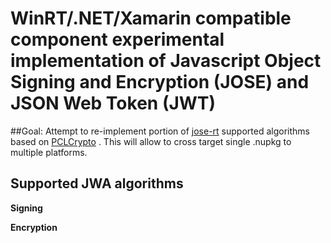 # WinRT/.NET/Xamarin compatible component experimental implementation of Javascript Object Signing and Encryption (JOSE) and JSON Web Token (JWT)

##Goal:
Attempt to re-implement portion of [jose-rt](https://github.com/dvsekhvalnov/jose-jwt) supported algorithms based on [PCLCrypto](https://github.com/AArnott/PCLCrypto/)
. This will allow to cross target single .nupkg to multiple platforms.



## Supported JWA algorithms

**Signing**

**Encryption**
